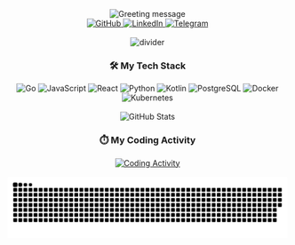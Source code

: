 <div align="center">
  <img src="https://readme-typing-svg.herokuapp.com?font=Fira+Code&weight=700&size=28&duration=3000&pause=1000&color=00FF00&center=true&vCenter=true&width=800&height=100&lines=🚀+Hi+there%2C+I%27m+Parvizjon+Hasanov+%28shyn1ck%29;💻+Full-Stack+Developer+%7C+Tech+Enthusiast;🚀+Building+scalable+backends+%26+slick+frontends" alt="Greeting message" />

  <div align="center">
    <a href="https://github.com/shyn1ck">
      <img src="https://img.icons8.com/3d-fluency/50/000000/github.png" width="40" height="40" alt="GitHub"/>
    </a>
    <a href="https://www.linkedin.com/in/parvizjon-hasanov-a06756321/">
      <img src="https://img.icons8.com/3d-fluency/50/000000/linkedin.png" width="40" height="40" alt="LinkedIn"/>
    </a>
    <a href="https://t.me/shyn1ck007">
      <img src="https://img.icons8.com/3d-fluency/50/000000/telegram.png" width="40" height="40" alt="Telegram"/>
    </a>
  </div>

  <br/>
  <img src="https://raw.githubusercontent.com/andreasbm/readme/master/assets/lines/colored.png" width="100%" height="8" alt="divider">
  <h3>🛠️ My Tech Stack</h3>

  <div align="center">
    <img src="https://img.icons8.com/color/96/000000/golang.png" alt="Go" width="50" height="50" title="Go"/>
    <img src="https://img.icons8.com/color/96/000000/javascript.png" alt="JavaScript" width="50" height="50" title="JavaScript"/>
    <img src="https://img.icons8.com/plasticine/100/000000/react.png" alt="React" width="50" height="50" title="React"/>
    <img src="https://img.icons8.com/color/96/000000/python.png" alt="Python" width="50" height="50" title="Python"/>
    <img src="https://img.icons8.com/color/96/000000/kotlin.png" alt="Kotlin" width="50" height="50" title="Kotlin"/>
    <img src="https://img.icons8.com/color/96/000000/postgreesql.png" alt="PostgreSQL" width="50" height="50" title="PostgreSQL"/>
    <img src="https://img.icons8.com/color/96/000000/docker.png" alt="Docker" width="50" height="50" title="Docker"/>
    <img src="https://img.icons8.com/color/96/000000/kubernetes.png" alt="Kubernetes" width="50" height="50" title="Kubernetes"/>
  </div>

  <br/>
  <div align="center">
    <img src="https://github-readme-stats.vercel.app/api?username=shyn1ck&show_icons=true&theme=radical&hide_border=true&include_all_commits=true" alt="GitHub Stats" />
  </div>

<h3>⏱️ My Coding Activity</h3>
  <div align="center">
    <a href="https://wakatime.com/@shyn1ck">
      <img src="https://wakatime.com/share/@shyn1ck/8418f739-c52f-4df1-836d-8668686c1d38.svg" width="800" alt="Coding Activity"/>
    </a>
  </div>

  <br/>
  <img src="https://raw.githubusercontent.com/shyn1ck/shyn1ck/main/github-contribution-grid-snake.svg" alt="Snake animation" />
</div>
